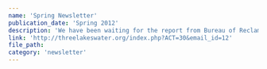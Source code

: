 ```yaml
---
name: 'Spring Newsletter'
publication_date: 'Spring 2012'
description: 'We have been waiting for the report from Bureau of Reclamation on the “Appraisal Study” to send out this newsletter...'
link: 'http://threelakeswater.org/index.php?ACT=30&email_id=12'
file_path:
category: 'newsletter'
---
```

